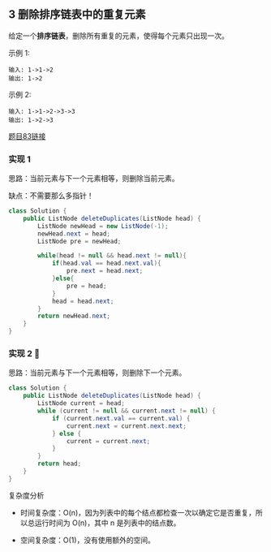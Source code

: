 ## 3 删除排序链表中的重复元素


给定一个**排序链表**，删除所有重复的元素，使得每个元素只出现一次。

示例 1:

```
输入: 1->1->2
输出: 1->2
```

示例 2:

```
输入: 1->1->2->3->3
输出: 1->2->3
```


[题目83链接](https://leetcode-cn.com/problems/remove-duplicates-from-sorted-list/)

### 实现 1

思路：当前元素与下一个元素相等，则删除当前元素。

缺点：不需要那么多指针！


```java
class Solution {
    public ListNode deleteDuplicates(ListNode head) {
        ListNode newHead = new ListNode(-1);
        newHead.next = head;
        ListNode pre = newHead;

        while(head != null && head.next != null){
            if(head.val == head.next.val){
                pre.next = head.next;
            }else{
                pre = head;
            }
            head = head.next;
        }
        return newHead.next;
    }
}
```


### 实现 2 🍒

思路：当前元素与下一个元素相等，则删除下一个元素。


```java
class Solution {
    public ListNode deleteDuplicates(ListNode head) {
        ListNode current = head;
        while (current != null && current.next != null) {
            if (current.next.val == current.val) {
                current.next = current.next.next;
            } else {
                current = current.next;
            }
        }
        return head;
    }
}
```


复杂度分析

* 时间复杂度：O(n)，因为列表中的每个结点都检查一次以确定它是否重复，所以总运行时间为 O(n)，其中 n 是列表中的结点数。

* 空间复杂度：O(1)，没有使用额外的空间。




